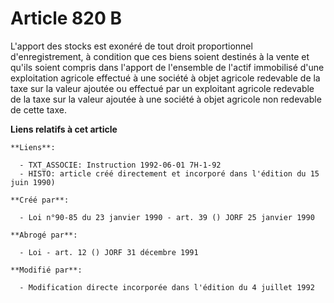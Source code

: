 # Article 820 B

L'apport des stocks est exonéré de tout droit proportionnel d'enregistrement, à condition que ces biens soient destinés à la
vente et qu'ils soient compris dans l'apport de l'ensemble de l'actif immobilisé d'une exploitation agricole effectué à une
société à objet agricole redevable de la taxe sur la valeur ajoutée ou effectué par un exploitant agricole redevable de la
taxe sur la valeur ajoutée à une société à objet agricole non redevable de cette taxe.

**Liens relatifs à cet article**

	**Liens**:

	  - TXT_ASSOCIE: Instruction 1992-06-01 7H-1-92
	  - HISTO: article créé directement et incorporé dans l'édition du 15 juin 1990)

	**Créé par**:

	  - Loi n°90-85 du 23 janvier 1990 - art. 39 () JORF 25 janvier 1990

	**Abrogé par**:

	  - Loi - art. 12 () JORF 31 décembre 1991

	**Modifié par**:

	  - Modification directe incorporée dans l'édition du 4 juillet 1992
